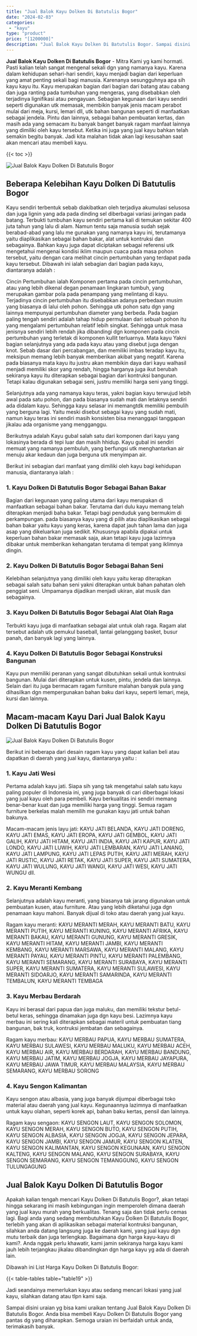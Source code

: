```yaml
---
title: "Jual Balok Kayu Dolken Di Batutulis Bogor"
date: "2024-02-03"
categories:
 - "kayu"
type: "product"
price: "[1200000]"
description: "Jual Balok Kayu Dolken Di Batutulis Bogor. Sampai disini uraian yg bisa kami uraikan tentang Jual Balok Kayu Dolken Di Batutulis Bogor. Anda bisa membeli Kay..."
---
```


**Jual Balok Kayu Dolken Di Batutulis Bogor** - Mitra Kami yg kami hormati. Pasti kalian telah sangat mengenal sekali dgn yang namanya kayu. Karena dalam kehidupan sehari-hari sendiri, kayu menjadi bagian dari keperluan yang amat penting sekali bagi manusia. Karenanya sesungguhnya apa sih kayu kayu itu. Kayu merupakan bagian dari bagian dari batang atau cabang dan juga ranting pada tumbuhan yang mengeras, yang disebabkan oleh terjadinya lignifikasi atau pengayuan. Sebagian kegunaan dari kayu sendiri seperti digunakan utk memasak, membikin banyak jenis macam perabot mulai dari meja, kursi, lemari dll, utk bahan bangunan seperti di manfaatkan sebagai jendela. Pintu dan lainnya, sebagai bahan pembuatan kertas, dan masih ada yang semacam itu banyak banget banyak ragam manfaat lainnya yang dimiliki oleh kayu tersebut. Ketika ini juga yang jual kayu bahkan telah semakin begitu banyak. Jadi kita malahan tidak akan lagi kesusahan saat akan mencari atau membeli kayu.

{{< toc >}}

![Jual Balok Kayu Dolken Di Batutulis Bogor](/images/kayu/kayu11.jpg)

## Beberapa Kelebihan Kayu Dolken Di Batutulis Bogor

Kayu sendiri terbentuk sebab diakibatkan oleh terjadiya akumulasi selusosa dan juga lignin yang ada pada dinding sel diberbagai variasi jaringan pada batang. Terbukti tumbuhan kayu sendiri pertama kali di temukan sekitar 400 juta tahun yang lalu di alam. Namun tentu saja manusia sudah sejak berabad-abad yang lalu me gunakan yang namanya kayu ini, terutamanya yaitu diaplikasikan sebagai bahan bakar, alat untuk kontruksi dan sebagainya. Bahkan kayu juga dapat diciptakan sebagai referensi utk mengetahui mengenai kondisi iklim maupun cuaca pada masa pohon tersebut, yaitu dengan cara melihat cincin pertumbuhan yang terdapat pada kayu tersebut. Dibawah ini ialah sebagian dari bagian pada kayu, diantaranya adalah :

Cincin Pertumbuhan ialah Komponen pertama pada cincin pertumbuhan, atau yang lebih dikenal degan penamaan lingkaran tumbuh, yang merupakan gambar pola pada penampang yang melintang di kayu. Terjadinya cincin pertumbuhan itu disebabkan adanya perbedaan musim yang biasanya di lalui oleh pohon. Sehingga utk pohon satu dgn yang lainnya mempunyai pertumbuhan diameter yang berbeda. Pada bagian paling tengah sendiri adalah tahap hidup permulaan dari sebuah pohon itu yang mengalami pertumbuhan relatif lebih singkat. Sehingga untuk masa jenisnya sendiri lebih rendah jika dibandingi dgn komponen pada cincin pertumbuhan yang terletak di komponen kullit terluarnya. Mata kayu Yakni bagian selanjutnya yang ada pada kayu atau yang disebut juga dengan knot. Sebab dasar dari percabangan, dan memiliki imbas teradap kayu itu, meksipun memang lebih banyak memberikan akibat yang negatif. Karena pada biasanya mata kayu itu justru akan membikin daya dari kayu walhasil menjadi memiliki skor yang rendah, hingga harganya juga ikut berubah sekiranya kayu itu diterapkan sebagai bagian dari kontruksi bangunan. Tetapi kalau digunakan sebagai seni, justru memiliki harga seni yang tinggi.

Selanjutnya ada yang namanya kayu teras, yakni bagian kayu terwujud lebih awal pada satu pohon, dan pada biasanya sudah mati dan letaknya sendiri ada didalam kayu. Sehingga kayu selasar ini memangtdk memiliki pembulih yang berguna lagi. Yaitu meski disebut sebagai kayu yang sudah mati, namun kayu teras ini sendiri masih konsisten bisa menanggapi tanggapan jikalau ada organisme yang mengganggu.

Berikutnya adalah Kayu gubal salah satu dari komponen dari kayu yang lokasinya berada di tepi luar dan masih hhidup. Kayu gubal ini sendiri memuat yang namanya pembuluh, yang berfungsi utk menghantarkan air menuju akar kedaun dan juga berguna utk menyimpan air.

Berikut ini sebagian dari manfaat yang dimiliki oleh kayu bagi kehidupan manusia, diantaranya ialah :

### 1\. Kayu Dolken Di Batutulis Bogor Sebagai Bahan Bakar

Bagian dari kegunaan yang paling utama dari kayu merupakan di manfaatkan sebagai bahan bakar. Terutama dari dulu kayu memang telah diterapkan menjadi baha bakar. Tetapi bagi penduduk yang bermukim di perkampungan. pada biasanya kayu yang di pilih atau diaplikasikan sebagai bahan bakar yaitu kayu yang keras, karena dapat jauh tahan lama dan juga asap yang dikeluarkan juga sedikit. Khususnya apabila dipakai untuk keperluan bahan bakar memasak saja, akan tetapi kayu juga lazimnya dibakar untuk memberikan kehangatan terutama di tempat yang iklimnya dingin.

### 2\. Kayu Dolken Di Batutulis Bogor Sebagai Bahan Seni

Kelebihan selanjutnya yang dimiliki oleh kayu yaitu kerap diterapkan sebagai salah satu bahan seni yakni diterapkan untuk bahan pahatan oleh penggiat seni. Umpamanya dijadikan menjadi ukiran, alat musik dan sebagainya.

### 3\. Kayu Dolken Di Batutulis Bogor Sebagai Alat Olah Raga

Terbukti kayu juga di manfaatkan sebagai alat untuk olah raga. Ragam alat tersebut adalah utk pemukul baseball, lantai gelanggang basket, busur panah, dan banyak lagi yang lainnya.

### 4\. Kayu Dolken Di Batutulis Bogor Sebagai Konstruksi Bangunan

Kayu pun memiliki peranan yang sangat dibutuhkan sekali untuk kontruksi bangunan. Mulai dari diterapkan untuk kusen, pintu, jendela dan lainnya. Selain dari itu juga bermacam ragam furniture malahan banyak pula yang dihasilkan dgn mempergunakan bahan baku dari kayu, seperti lemari, meja, kursi dan lainnya.

## Macam-macam Kayu Dari Jual Balok Kayu Dolken Di Batutulis Bogor

![Jual Balok Kayu Dolken Di Batutulis Bogor](/images/kayu/kayu46.jpg)

Berikut ini beberapa dari desain ragam kayu yang dapat kalian beli atau dapatkan di daerah yang jual kayu, diantaranya yaitu :

### 1\. Kayu Jati Wesi

Pertama adalah kayu jati. Siapa sih yang tak mengetahui salah satu kayu paling populer di Indonesia ini, yang juga banyak di cari diberbagai lokasi yang jual kayu oleh para pembeli. Kayu berkualitas ini sendiri memang benar-benar kuat dan juga memiliki harga yang tinggi. Semua ragam furniture berkelas malah memilih me gunakan kayu jati untuk bahan bakunya.

Macam-macam jenis layu jati: KAYU JATI BELANDA, KAYU JATI DORENG, KAYU JATI EMAS, KAYU JATI EROPA, KAYU JATI GEMBOL, KAYU JATI GALIH, KAYU JATI HITAM, KAYU JATI INDIA, KAYU JATI KAPUR, KAYU JATI LONDO, KAYU JATI LUWIH, KAYU JATI LEMBARAN, KAYU JATI LANANG, KAYU JATI LAMPUNG, KAYU JATI LEPAS PUTIH, KAYU JATI MERAH, KAYU JATI RUSTIC, KAYU JATI RETAK, KAYU JATI SUPER, KAYU JATI SUMATERA, KAYU JATI WULUNG, KAYU JATI WANGI, KAYU JATI WESI, KAYU JATI WUNGU dll.

### 2\. Kayu Meranti Kembang

Selanjutnya adalah kayu meranti, yang biasanya tak jarang digunakan untuk pembuatan kusen, atau furniture. Atau yang lebih diketahui juga dgn penamaan kayu mahoni. Banyak dijual di toko atau daerah yang jual kayu.

Ragam kayu meranti: KAYU MERANTI MERAH, KAYU MERANTI BATU, KAYU MERANTI PUTIH, KAYU MERANTI KUNING, KAYU MERANTI AFRIKA, KAYU MERANTI BAKAU, KAYU MERANTI GUNUNG, KAYU MERANTI GRESIK, KAYU MERANTI HITAM, KAYU MERANTI JAMBI, KAYU MERANTI KEMBANG, KAYU MERANTI MARSAWA, KAYU MERANTI MALANG, KAYU MERANTI PAYAU, KAYU MERANTI PINTU, KAYU MERANTI PALEMBANG, KAYU MERANTI SEMARANG, KAYU MERANTI SURABAYA, KAYU MERANTI SUPER, KAYU MERANTI SUMATERA, KAYU MERANTI SULAWESI, KAYU MERANTI SIDOARJO, KAYU MERANTI SAMARINDA, KAYU MERANTI TEMBALUN, KAYU MERANTI TEMBAGA

### 3\. Kayu Merbau Berdarah

Kayu ini berasal dari papua dan juga maluku, dan memiliki tekstur betul-betul keras, sehingga dinamakan juga dgn kayu besi. Lazimnya kayu merbau ini sering kali diterapkan sebagai materil untuk pembuatan tiang bangunan, bak truk, kontruksi jembatan dan sebagainya.

Ragam kayu merbau: KAYU MERBAU PAPUA, KAYU MERBAU SUMATERA, KAYU MERBAU SULAWESI, KAYU MERBAU MALUKU, KAYU MERBAU ACEH, KAYU MERBAU AIR, KAYU MERBAU BERDARAH, KAYU MERBAU BANDUNG, KAYU MERBAU JATIM, KAYU MERBAU JOGJA, KAYU MERBAU JAYAPURA, KAYU MERBAU JAWA TIMUR, KAYU MERBAU MALAYSIA, KAYU MERBAU SEMARANG, KAYU MERBAU SORONG

### 4\. Kayu Sengon Kalimantan

Kayu sengon atau albasia, yang juga banyak dijumpai diberbagai toko material atau daerah yang jual kayu. Kegunaannya lazimnya di manfaatkan untuk kayu olahan, seperti korek api, bahan baku kertas, pensil dan lainnya.

Ragam kayu sengaon: KAYU SENGON LAUT, KAYU SENGON SOLOMON, KAYU SENGON MERAH, KAYU SENGON BUTO, KAYU SENGON PUTIH, KAYU SENGON ALBASIA, KAYU SENGON JOGJA, KAYU SENGON JEPARA, KAYU SENGON JAMBI, KAYU SENGON JAMUR, KAYU SENGON KLATEN, KAYU SENGON KALIMANTAN, KAYU SENGON KEGUNAAN, KAYU SENGON KALTENG, KAYU SENGON MALANG, KAYU SENGON SURABAYA, KAYU SENGON SEMARANG, KAYU SENGON TEMANGGUNG, KAYU SENGON TULUNGAGUNG

## Jual Balok Kayu Dolken Di Batutulis Bogor

Apakah kalian tengah mencari Kayu Dolken Di Batutulis Bogor?, akan tetapi hingga sekarang ini masih kebingungan ingin memperoleh dimana daerah yang jual kayu murah yang berkualitas. Tenang saja dan tidak perlu cemas lagi. Bagi anda yang sedang membutuhkan Kayu Dolken Di Batutulis Bogor, terlebih yang akan di aplikasikan sebagai material kontruksi bangunan, silahkan anda datang langsung juga ke daerah kami, yang jual kayu dgn mutu terbaik dan juga terlengkap. Bagaimana dgn harga kayu-kayu di kami?. Anda nggak perlu khawatir, kami jamin sekiranya harga kayu kami jauh lebih terjangkau jikalau dibandingkan dgn harga kayu yg ada di daerah lain.

Dibawah ini List Harga Kayu Dolken Di Batutulis Bogor:

{{< table-tables table="table19" >}}

Jadi seandainya memerlukan kayu atau sedang mencari lokasi yang jual kayu, silahkan datang atau tlpn kami saja.

Sampai disini uraian yg bisa kami uraikan tentang Jual Balok Kayu Dolken Di Batutulis Bogor. Anda bisa membeli Kayu Dolken Di Batutulis Bogor yang pantas dg yang diharapkan. Semoga uraian ini berfaidah untuk anda, terimakasih banyak.
